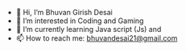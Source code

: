 - 👋 Hi, I’m Bhuvan Girish Desai
- 👀 I’m interested in Coding and Gaming
- 🌱 I’m currently learning Java script (Js) and 
- 📫 How to reach me: bhuvandesai21@gmail.com

<!---
Bhuvan-Desai21/Bhuvan-Desai21 is a ✨ special ✨ repository because its `README.md` (this file) appears on your GitHub profile.
You can click the Preview link to take a look at your changes.
--->
